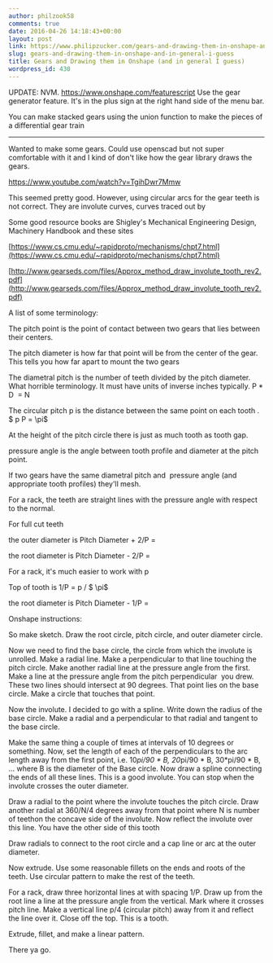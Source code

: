 ```yaml
---
author: philzook58
comments: true
date: 2016-04-26 14:18:43+00:00
layout: post
link: https://www.philipzucker.com/gears-and-drawing-them-in-onshape-and-in-general-i-guess/
slug: gears-and-drawing-them-in-onshape-and-in-general-i-guess
title: Gears and Drawing them in Onshape (and in general I guess)
wordpress_id: 430
---
```


UPDATE: NVM. https://www.onshape.com/featurescript Use the gear generator feature. It's in the plus sign at the right hand side of the menu bar.

You can make stacked gears using the union function to make the pieces of a differential gear train

------------------------------

Wanted to make some gears. Could use openscad but not super comfortable with it and I kind of don't like how the gear library draws the gears.

https://www.youtube.com/watch?v=TgihDwr7Mmw

This seemed pretty good. However, using circular arcs for the gear teeth is not correct. They are involute curves, curves traced out by

Some good resource books are Shigley's Mechanical Engineering Design, Machinery Handbook and these sites

[https://www.cs.cmu.edu/~rapidproto/mechanisms/chpt7.html](https://www.cs.cmu.edu/~rapidproto/mechanisms/chpt7.html)

[http://www.gearseds.com/files/Approx_method_draw_involute_tooth_rev2.pdf](http://www.gearseds.com/files/Approx_method_draw_involute_tooth_rev2.pdf)

A list of some terminology:

The pitch point is the point of contact between two gears that lies between their centers.

The pitch diameter is how far that point will be from the center of the gear. This tells you how far apart to mount the two gears

The diametral pitch is the number of teeth divided by the pitch diameter. What horrible terminology. It must have units of inverse inches typically. P * D  = N

The circular pitch p is the distance between the same point on each tooth . $ p P = \pi$

At the height of the pitch circle there is just as much tooth as tooth gap.

pressure angle is the angle between tooth profile and diameter at the pitch point.

If two gears have the same diametral pitch and  pressure angle (and appropriate tooth profiles) they'll mesh.

For a rack, the teeth are straight lines with the pressure angle with respect to the normal.

For full cut teeth

the outer diameter is Pitch Diameter + 2/P =

the root diameter is Pitch Diameter - 2/P =

For a rack, it's much easier to work with p

Top of tooth is 1/P = p / $ \pi$

the root diameter is Pitch Diameter - 1/P =

Onshape instructions:

So make sketch. Draw the root circle, pitch circle, and outer diameter circle.

Now we need to find the base circle, the circle from which the involute is unrolled. Make a radial line. Make a perpendicular to that line touching the pitch circle. Make another radial line at the pressure angle from the first. Make a line at the pressure angle from the pitch perpendicular  you drew. These two lines should intersect at 90 degrees. That point lies on the base circle. Make a circle that touches that point.

Now the involute. I decided to go with a spline. Write down the radius of the base circle. Make a radial and a perpendicular to that radial and tangent to the base circle.

Make the same thing a couple of times at intervals of 10 degrees or something. Now, set the length of each of the perpendiculars to the arc length away from the first point, i.e. 10*pi/90 * B, 20*pi/90 * B, 30*pi/90 * B, ... where B is the diameter of the Base circle. Now draw a spline connecting the ends of all these lines. This is a good involute. You can stop when the involute crosses the outer diameter.

Draw a radial to the point where the involute touches the pitch circle. Draw another radial at 360/N/4 degrees away from that point where N is number of teethon the concave side of the involute. Now reflect the involute over this line. You have the other side of this tooth



Draw radials to connect to the root circle and a cap line or arc at the outer diameter.

Now extrude. Use some reasonable fillets on the ends and roots of the teeth. Use circular pattern to make the rest of the teeth.

For a rack, draw three horizontal lines at with spacing 1/P. Draw up from the root line a line at the pressure angle from the vertical. Mark where it crosses pitch line. Make a vertical line p/4 (circular pitch) away from it and reflect the line over it. Close off the top. This is a tooth.

Extrude, fillet, and make a linear pattern.

There ya go.


